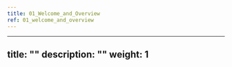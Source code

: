 ```yaml
---
title: 01_Welcome_and_Overview
ref: 01_welcome_and_overview
---
```

---
title: ""
description: ""
weight: 1
---